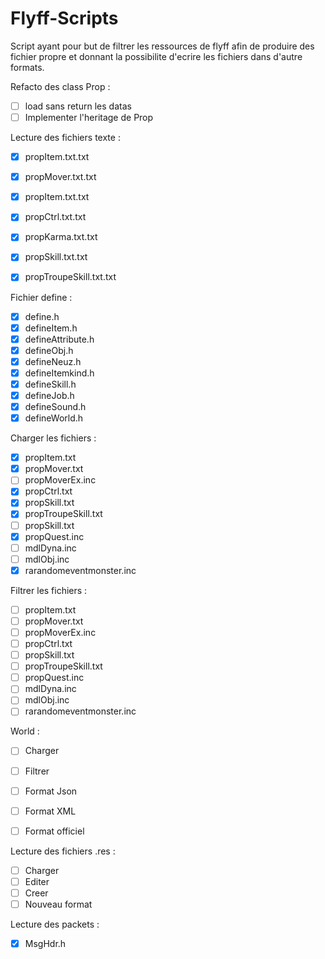 # Flyff-Scripts

Script ayant pour but de filtrer les ressources de flyff afin de produire des fichier propre et donnant la possibilite d'ecrire les fichiers dans d'autre formats.

Refacto des class Prop :
- [ ] load sans return les datas
- [ ] Implementer l'heritage de Prop

Lecture des fichiers texte :
- [x] propItem.txt.txt
- [x] propMover.txt.txt
- [x] propItem.txt.txt
- [x] propCtrl.txt.txt
- [x] propKarma.txt.txt
- [x] propSkill.txt.txt
- [x] propTroupeSkill.txt.txt


Fichier define :
- [x] define.h
- [x] defineItem.h
- [x] defineAttribute.h
- [x] defineObj.h
- [x] defineNeuz.h
- [x] defineItemkind.h
- [x] defineSkill.h
- [x] defineJob.h
- [x] defineSound.h
- [x] defineWorld.h

Charger les fichiers :
- [x] propItem.txt
- [x] propMover.txt
- [ ] propMoverEx.inc
- [x] propCtrl.txt
- [x] propSkill.txt
- [x] propTroupeSkill.txt
- [ ] propSkill.txt
- [x] propQuest.inc
- [ ] mdlDyna.inc
- [ ] mdlObj.inc
- [x] rarandomeventmonster.inc

Filtrer les fichiers :
- [ ] propItem.txt
- [ ] propMover.txt
- [ ] propMoverEx.inc
- [ ] propCtrl.txt
- [ ] propSkill.txt
- [ ] propTroupeSkill.txt
- [ ] propQuest.inc
- [ ] mdlDyna.inc
- [ ] mdlObj.inc
- [ ] rarandomeventmonster.inc

World :
- [ ] Charger
- [ ] Filtrer
- [ ] Format Json
- [ ] Format XML
- [ ] Format officiel


Lecture des fichiers .res :
- [ ] Charger
- [ ] Editer
- [ ] Creer
- [ ] Nouveau format

Lecture des packets :
- [x] MsgHdr.h
